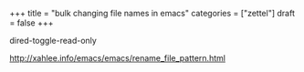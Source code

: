 +++
title = "bulk changing file names in emacs"
categories = ["zettel"]
draft = false
+++

dired-toggle-read-only

<http://xahlee.info/emacs/emacs/rename_file_pattern.html>
